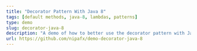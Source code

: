 ```yaml
---
title: "Decorator Pattern With Java 8"
tags: [default methods, java-8, lambdas, patterns]
type: demo
slug: decorator-java-8
description: "A demo of how to better use the decorator pattern with Java 8 features"
url: https://github.com/nipafx/demo-decorator-java-8
---
```


